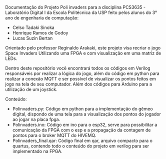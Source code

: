 Documentação do Projeto Poli invaders para a disciplina PCS3635 - Laboratório Digital I da Escola Politécnica da USP feito pelos alunos do 3° ano de engenharia de computação:
- Celso Tadaki Sinoka
- Henrique Ramos de Godoy
- Lucas Suzin Bertan

Orientado pelo professor Reginaldo Arakaki, este projeto visa recriar o jogo Space Invaders Utilizando uma FPGA e com visualização em uma matriz de LEDs.

Dentro deste repositório você encontrará todos os códigos em Verilog responsáveis por realizar a lógica do jogo, além do código em python para realizar a conexão MQTT e ser possível de visualizar os pontos feitos em jogo na tela de seu computador. Além dos códigos para Arduino para a utilização de um joystick.

Conteúdo:
- Polinvaders.py: Código em python para a implementação do gêmeo digital, dispondo de uma tela para a visualização dos pontos do jogador ao jogar na placa fpga.
- Polinvaders.ino: Código em ino para o esp32, serve para possibilitar a comunicação da FPGA com o esp e a propagação da contagem de pontos para o broker MQTT do HIVEMQ.
- Polinvaders_final.qar: Código final em qar, arquivo compacto para o quartus, contendo todo o conteúdo do projeto em verilog para ser implementado na FPGA.
